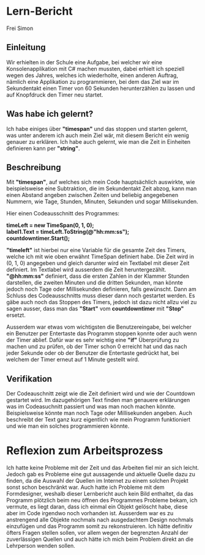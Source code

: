 # Lern-Bericht
Frei Simon

## Einleitung

Wir erhielten in der Schule eine Aufgabe, bei welcher wir eine Konsolenapplikation mit C# machen mussten, dabei erhielt ich speziell wegen des Jahres, welches ich wiederholte, einen anderen Auftrag, nämlich eine Applikation zu programmieren, bei dem das Ziel war im Sekundentakt einen Timer von 60 Sekunden herunterzählen zu lassen und auf Knopfdruck den Timer neu startet.

## Was habe ich gelernt?

Ich habe einiges über **"timespan"** und das stoppen und starten gelernt, was unter anderem ich auch mein Ziel wär, mit diesem Bericht ein wenig genauer zu erklären.
Ich habe auch gelernt, wie man die Zeit in Einheiten definieren kann per **"string"**.

## Beschreibung

Mit **"timespan"**, auf welches sich mein Code hauptsächlich auswirkte, wie beispielsweise eine Subtraktion, die im Sekundentakt Zeit abzog,  kann man einen Abstand angeben zwischen Zeiten und beliebig angegebenen Nummern, wie Tage, Stunden, Minuten, Sekunden und sogar Millisekunden.

Hier einen Codeausschnitt des Programmes:

   **timeLeft = new TimeSpan(0, 1, 0);**  
           **label1.Text = timeLeft.ToString(@"hh\:mm\:ss");**  
           **countdowntimer.Start();**  
            
**"timeleft"** ist hierbei nur eine Variable für die gesamte Zeit des Timers, welche ich mit wie oben erwähnt TimeSpan definiert habe.
Die Zeit wird in (0, 1, 0) angegeben und gleich darunter wird ein Textlabel mit dieser Zeit definiert. Im Textlabel wird ausserdem die Zeit heruntergezählt. **"@hh\:mm\:ss"**  definiert, dass die ersten Zahlen in der Klammer Stunden darstellen, die zweiten Minuten und die dritten Sekunden, man könnte jedoch noch Tage oder Millisekunden definieren, falls gewünscht. Dann am Schluss des Codeausschnitts muss dieser dann noch gestartet werden. Es gäbe auch noch das Stoppen des Timers, jedoch ist dazu nicht allzu viel zu sagen ausser, dass man das **"Start"** vom **countdowntimer** mit **"Stop"** ersetzt.

Ausserdem war etwas vom wichtigsten die Benutzereingabe, bei welcher ein Benutzer per Entertaste das Programm stoppen konnte oder auch wenn der Timer ablief. Dafür war es sehr wichtig eine **"if"** Überprüfung zu machen und zu prüfen, ob der Timer schon 0 erreicht hat und das nach jeder Sekunde oder ob der Benutzer die Entertaste gedrückt hat, bei welchem der Timer erneut auf 1 Minute gestellt wird.


## Verifikation

Der Codeauschnitt zeigt wie die Zeit definiert wird und wie der Countdown gestartet wird. Im dazugehörigen Text finden man genauere erklärungen was im Codeasuchnitt passiert und was man noch machen könnte. Beispielsweise könnte man noch Tage oder Millisekunden angeben.
Auch beschreibt der Text ganz kurz eigentlich wie mein Programm funktioniert und wie man ein solches programmieren könnte.

# Reflexion zum Arbeitsprozess

Ich hatte keine Probleme mit der Zeit und das Arbeiten fiel mir an sich leicht.
Jedoch gab es Probleme eine gut aussagende und aktuelle Quelle dazu zu finden, da die Auswahl der Quellen im Internet zu einem solchen Projekt sonst schon beschränkt war.
Auch hatte ich Probleme mit dem Formdesigner, weshalb dieser Lernbericht auch kein Bild enthaltet, da das Programm plötzlich beim neu öffnen des Programmes Probleme bekam, ich vermute, es liegt daran, dass ich einmal ein Objekt gelöscht habe, diese aber im Code irgendwo noch vorhanden ist. Ausserdem war es zu anstrengend alle Objekte nochmals nach ausgedachtem Design nochmals einzufügen und das Programm somit zu rekonstruieren.
Ich hätte definitiv öfters Fragen stellen sollen, vor allem wegen der begrenzten Anzahl der zuverlässigen Quellen und auch hätte ich mich beim Problem direkt an die Lehrperson wenden sollen.
